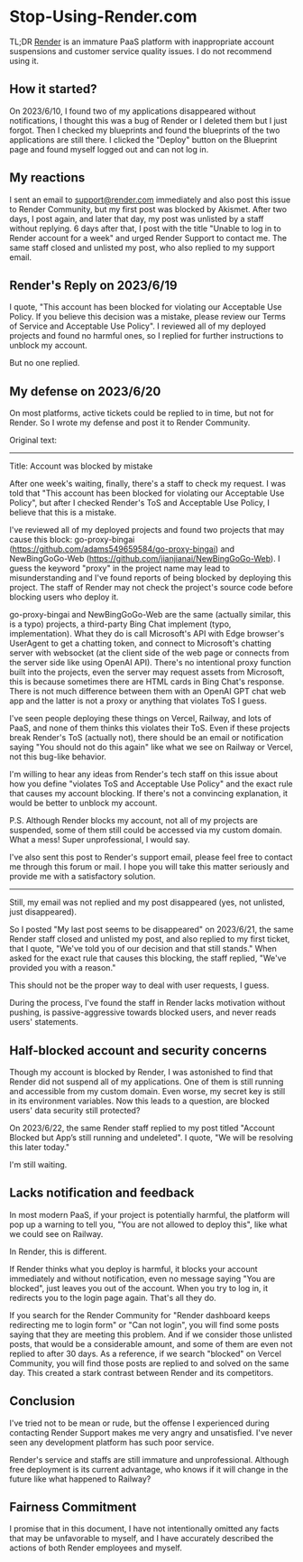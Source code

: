# Stop-Using-Render.com
TL;DR [Render](https://render.com/) is an immature PaaS platform with inappropriate account suspensions and customer service quality issues. I do not recommend using it.

## How it started?
On 2023/6/10, I found two of my applications disappeared without notifications, I thought this was a bug of Render or I deleted them but I just forgot. Then I checked my blueprints and found the blueprints of the two applications are still there. I clicked the "Deploy" button on the Blueprint page and found myself logged out and can not log in.

## My reactions
I sent an email to support@render.com immediately and also post this issue to Render Community, but my first post was blocked by 
Akismet. After two days, I post again, and later that day, my post was unlisted by a staff without replying. 6 days after that, I post with the title "Unable to log in to Render account for a week" and urged Render Support to contact me. The same staff closed and unlisted my post, who also replied to my support email.

## Render's Reply on 2023/6/19
I quote, "This account has been blocked for violating our Acceptable Use Policy. If you believe this decision was a mistake, please review our Terms of Service and Acceptable Use Policy". I reviewed all of my deployed projects and found no harmful ones, so I replied for further instructions to unblock my account.

But no one replied.

## My defense on 2023/6/20
On most platforms, active tickets could be replied to in time, but not for Render. So I wrote my defense and post it to Render Community.

Original text:

---

Title: Account was blocked by mistake

After one week's waiting, finally, there's a staff to check my request. I was told that "This account has been blocked for violating our Acceptable Use Policy", but after I checked Render's ToS and Acceptable Use Policy, I believe that this is a mistake.

I've reviewed all of my deployed projects and found two projects that may cause this block: go-proxy-bingai (https://github.com/adams549659584/go-proxy-bingai) and NewBingGoGo-Web (https://github.com/jianjianai/NewBingGoGo-Web). I guess the keyword "proxy" in the project name may lead to misunderstanding and I've found reports of being blocked by deploying this project. The staff of Render may not check the project's source code before blocking users who deploy it.

go-proxy-bingai and NewBingGoGo-Web are the same (actually similar, this is a typo) projects, a third-party Bing Chat implement (typo, implementation). What they do is call Microsoft's API with Edge browser's UserAgent to get a chatting token, and connect to Microsoft's chatting server with websocket (at the client side of the web page or connects from the server side like using OpenAI API). There's no intentional proxy function built into the projects, even the server may request assets from Microsoft, this is because sometimes there are HTML cards in Bing Chat's response. There is not much difference between them with an OpenAI GPT chat web app and the latter is not a proxy or anything that violates ToS I guess.

I've seen people deploying these things on Vercel, Railway, and lots of PaaS, and none of them thinks this violates their ToS. Even if these projects break Render's ToS (actually not), there should be an email or notification saying "You should not do this again" like what we see on Railway or Vercel, not this bug-like behavior.

I'm willing to hear any ideas from Render's tech staff on this issue about how you define "violates ToS and Acceptable Use Policy" and the exact rule that causes my account blocking. If there's not a convincing explanation, it would be better to unblock my account.

P.S. Although Render blocks my account, not all of my projects are suspended, some of them still could be accessed via my custom domain. What a mess! Super unprofessional, I would say.

I've also sent this post to Render's support email, please feel free to contact me through this forum or mail. I hope you will take this matter seriously and provide me with a satisfactory solution.

---

Still, my email was not replied and my post disappeared (yes, not unlisted, just disappeared).

So I posted "My last post seems to be disappeared" on 2023/6/21, the same Render staff closed and unlisted my post, and also replied to my first ticket, that I quote, "We've told you of our decision and that still stands." When asked for the exact rule that causes this blocking, the staff replied, "We've provided you with a reason."

This should not be the proper way to deal with user requests, I guess.

During the process, I've found the staff in Render lacks motivation without pushing, is passive-aggressive towards blocked users, and never reads users' statements.

## Half-blocked account and security concerns
Though my account is blocked by Render, I was astonished to find that Render did not suspend all of my applications. One of them is still running and accessible from my custom domain. Even worse, my secret key is still in its environment variables. Now this leads to a question, are blocked users' data security still protected?

On 2023/6/22, the same Render staff replied to my post titled "Account Blocked but App’s still running and undeleted". I quote, "We will be resolving this later today." 

I'm still waiting.

## Lacks notification and feedback
In most modern PaaS, if your project is potentially harmful, the platform will pop up a warning to tell you, "You are not allowed to deploy this", like what we could see on Railway.

In Render, this is different. 

If Render thinks what you deploy is harmful, it blocks your account immediately and without notification, even no message saying "You are blocked", just leaves you out of the account. When you try to log in, it redirects you to the login page again. That's all they do.

If you search for the Render Community for "Render dashboard keeps redirecting me to login form" or "Can not login", you will find some posts saying that they are meeting this problem. And if we consider those unlisted posts, that would be a considerable amount, and some of them are even not replied to after 30 days. As a reference, if we search "blocked" on Vercel Community, you will find those posts are replied to and solved on the same day. This created a stark contrast between Render and its competitors.

## Conclusion
I've tried not to be mean or rude, but the offense I experienced during contacting Render Support makes me very angry and unsatisfied. I've never seen any development platform has such poor service.

Render's service and staffs are still immature and unprofessional. Although free deployment is its current advantage, who knows if it will change in the future like what happened to Railway?

## Fairness Commitment
I promise that in this document, I have not intentionally omitted any facts that may be unfavorable to myself, and I have accurately described the actions of both Render employees and myself.
